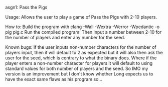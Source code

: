 asgn1: Pass the Pigs

Usage: Allows the user to play a game of Pass the Pigs with 2-10 players.

How to: Build the program with clang -Wall -Wextra -Werror -Wpedantic -o pig pig.c
Run the compiled program.
Then input a number between 2-10 for the number of players and enter any number for the seed.

Known bugs: If the user inputs non-number characters for the number of players input, then it will default to 2 as expected but it will also then ask the user for the seed,
which is contrary to what the binary does. Where if the player enters a non-number character for players it will default to using standard values for both number of players and the seed. So IMO my version is an improvement but I don't know whether Long expects us to have the exact same flaws as his program so...
